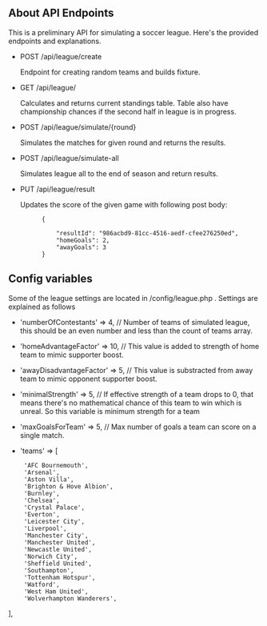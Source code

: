## About API Endpoints

This is a preliminary API for simulating a soccer league. Here's the provided endpoints and explanations.

- POST /api/league/create 

   Endpoint for creating random teams and builds fixture. 

- GET /api/league/
    
    Calculates and returns current standings table. Table also have championship chances if the second half in league is in progress.

- POST /api/league/simulate/{round}
    
    Simulates the matches for given round and returns the results.

- POST /api/league/simulate-all
    
    Simulates league all to the end of season and return results.

- PUT /api/league/result
    
    Updates the score of the given game with following post body:

            {
                
                "resultId": "986acbd9-81cc-4516-aedf-cfee276250ed",
                "homeGoals": 2,
                "awayGoals": 3
            }

## Config variables

Some of the league settings are located in /config/league.php . Settings are explained as follows

*  'numberOfContestants' => 4, // Number of teams of simulated league, this should be an even number and less than the count of teams array.
*  'homeAdvantageFactor' => 10, // This value is added to strength of home team to mimic supporter boost.
*  'awayDisadvantageFactor' => 5, // This value is substracted from away team to mimic opponent supporter boost.
*  'minimalStrength' => 5, // If effective strength of a team drops to 0, that means there's no mathematical chance of this team to win which is unreal. So this variable is minimum strength for a team
*  'maxGoalsForTeam' => 5, // Max number of goals a team can score on a single match.
*  'teams' => [

        'AFC Bournemouth',
        'Arsenal',
        'Aston Villa',
        'Brighton & Hove Albion',
        'Burnley',
        'Chelsea',
        'Crystal Palace',
        'Everton',
        'Leicester City',
        'Liverpool',
        'Manchester City',
        'Manchester United',
        'Newcastle United',
        'Norwich City',
        'Sheffield United',
        'Southampton',
        'Tottenham Hotspur',
        'Watford',
        'West Ham United',
        'Wolverhampton Wanderers',
  ],
